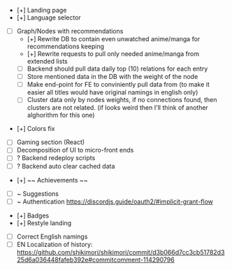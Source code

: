 - [+] Landing page
- [+] Language selector
- [ ] Graph/Nodes with recommendations
  - [+] Rewrite DB to contain even unwatched anime/manga for recommendations keeping
  - [+] Rewrite requests to pull only needed anime/manga from extended lists
  - [ ] Backend should pull data daily top (10) relations for each entry
  - [ ] Store mentioned data in the DB with the weight of the node
  - [ ] Make end-point for FE to conviniently pull data from (to make it easier all titles would have original namings in english only)
  - [ ] Cluster data only by nodes weights, if no connections found, then clusters are not related. (if looks weird then I'll think of another alghorithm for this one)
- [+] Colors fix
- [ ] Gaming section (React)
- [ ] Decomposition of UI to micro-front ends
- [ ] ? Backend redeploy scripts
- [ ] ? Backend auto clear cached data
- [+] ~~ Achievements ~~
- [ ] ~ Suggestions
- [ ] ~ Authentication https://discordjs.guide/oauth2/#implicit-grant-flow
- [+] Badges
- [+] Restyle landing
- [ ] Correct English namings
- [ ] EN Localization of history: https://github.com/shikimori/shikimori/commit/d3b066d7cc3cb51782d325d6a036448fafeb392e#commitcomment-114290796